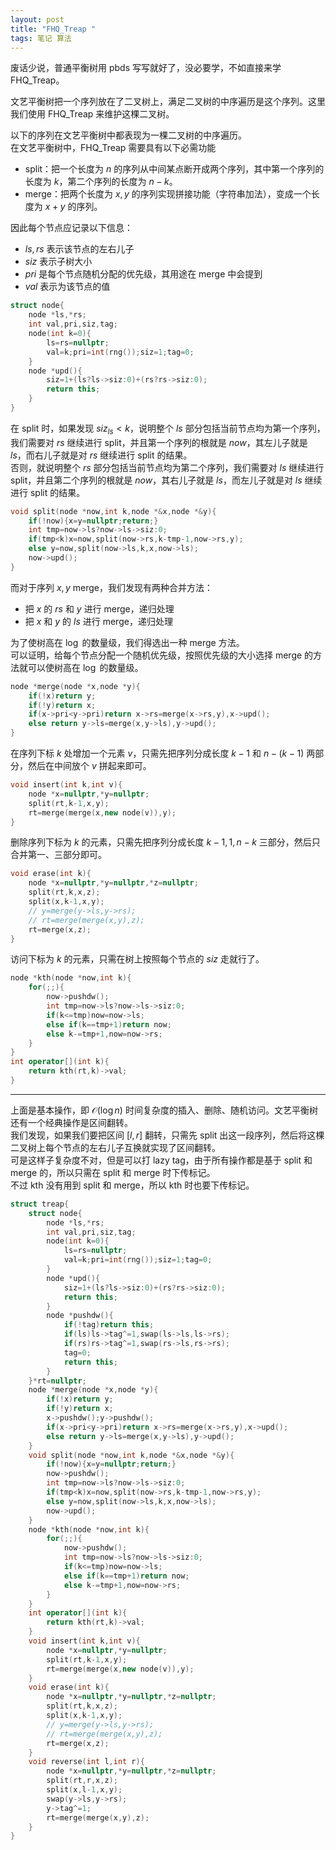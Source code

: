 ```yaml
---
layout: post
title: "FHQ_Treap "
tags: 笔记 算法
---
```


废话少说，普通平衡树用 pbds 写写就好了，没必要学，不如直接来学 FHQ_Treap。

文艺平衡树把一个序列放在了二叉树上，满足二叉树的中序遍历是这个序列。这里我们使用 FHQ_Treap 来维护这棵二叉树。

以下的序列在文艺平衡树中都表现为一棵二叉树的中序遍历。  
在文艺平衡树中，FHQ_Treap 需要具有以下必需功能
- split：把一个长度为 $n$ 的序列从中间某点断开成两个序列，其中第一个序列的长度为 $k$，第二个序列的长度为 $n-k$。
- merge：把两个长度为 $x,y$ 的序列实现拼接功能（字符串加法），变成一个长度为 $x+y$ 的序列。

因此每个节点应记录以下信息：
- $ls,rs$ 表示该节点的左右儿子
- $siz$ 表示子树大小
- $pri$ 是每个节点随机分配的优先级，其用途在 merge 中会提到
- $val$ 表示为该节点的值

```cpp
struct node{
	node *ls,*rs;
	int val,pri,siz,tag;
	node(int k=0){
		ls=rs=nullptr;
		val=k;pri=int(rng());siz=1;tag=0;
	}
	node *upd(){
		siz=1+(ls?ls->siz:0)+(rs?rs->siz:0);
		return this;
	}
}
```

在 split 时，如果发现 $siz_{ls}<k$，说明整个 $ls$ 部分包括当前节点均为第一个序列，我们需要对 $rs$ 继续进行 split，并且第一个序列的根就是 $now$，其左儿子就是 $ls$，而右儿子就是对 $rs$ 继续进行 split 的结果。  
否则，就说明整个 $rs$ 部分包括当前节点均为第二个序列，我们需要对 $ls$ 继续进行 split，并且第二个序列的根就是 $now$，其右儿子就是 $ls$，而左儿子就是对 $ls$ 继续进行 split 的结果。  

```cpp
void split(node *now,int k,node *&x,node *&y){
	if(!now){x=y=nullptr;return;}
	int tmp=now->ls?now->ls->siz:0;
	if(tmp<k)x=now,split(now->rs,k-tmp-1,now->rs,y);
	else y=now,split(now->ls,k,x,now->ls);
	now->upd();
}
```

而对于序列 $x,y$ merge，我们发现有两种合并方法：
- 把 $x$ 的 $rs$ 和 $y$ 进行 merge，递归处理
- 把 $x$ 和 $y$ 的 $ls$ 进行 merge，递归处理

为了使树高在 $\log$ 的数量级，我们得选出一种 merge 方法。  
可以证明，给每个节点分配一个随机优先级，按照优先级的大小选择 merge 的方法就可以使树高在 $\log$ 的数量级。
```cpp
node *merge(node *x,node *y){
	if(!x)return y;
	if(!y)return x;
	if(x->pri<y->pri)return x->rs=merge(x->rs,y),x->upd();
	else return y->ls=merge(x,y->ls),y->upd();
}
```

在序列下标 $k$ 处增加一个元素 $v$，只需先把序列分成长度 $k-1$ 和 $n-(k-1)$ 两部分，然后在中间放个 $v$ 拼起来即可。
```cpp
void insert(int k,int v){
	node *x=nullptr,*y=nullptr;
	split(rt,k-1,x,y);
	rt=merge(merge(x,new node(v)),y);
}
```

删除序列下标为 $k$ 的元素，只需先把序列分成长度 $k-1,1,n-k$ 三部分，然后只合并第一、三部分即可。
```cpp
void erase(int k){
	node *x=nullptr,*y=nullptr,*z=nullptr;
	split(rt,k,x,z);
	split(x,k-1,x,y);
	// y=merge(y->ls,y->rs);
	// rt=merge(merge(x,y),z);
	rt=merge(x,z);
}
```

访问下标为 $k$ 的元素，只需在树上按照每个节点的 $siz$ 走就行了。
```cpp
node *kth(node *now,int k){
	for(;;){
		now->pushdw();
		int tmp=now->ls?now->ls->siz:0;
		if(k<=tmp)now=now->ls;
		else if(k==tmp+1)return now;
		else k-=tmp+1,now=now->rs;
	}
}
int operator[](int k){
	return kth(rt,k)->val;
}
```

----

上面是基本操作，即 $\mathcal O(\log n)$ 时间复杂度的插入、删除、随机访问。文艺平衡树还有一个经典操作是区间翻转。  
我们发现，如果我们要把区间 $[l,r]$ 翻转，只需先 split 出这一段序列，然后将这棵二叉树上每个节点的左右儿子互换就实现了区间翻转。  
可是这样子复杂度不对，但是可以打 lazy tag，由于所有操作都是基于 split 和 merge 的，所以只需在 split 和 merge 时下传标记。  
不过 kth 没有用到 split 和 merge，所以 kth 时也要下传标记。

```cpp
struct treap{
	struct node{
		node *ls,*rs;
		int val,pri,siz,tag;
		node(int k=0){
			ls=rs=nullptr;
			val=k;pri=int(rng());siz=1;tag=0;
		}
		node *upd(){
			siz=1+(ls?ls->siz:0)+(rs?rs->siz:0);
			return this;
		}
		node *pushdw(){
			if(!tag)return this;
			if(ls)ls->tag^=1,swap(ls->ls,ls->rs);
			if(rs)rs->tag^=1,swap(rs->ls,rs->rs);
			tag=0;
			return this;
		}
	}*rt=nullptr;
	node *merge(node *x,node *y){
		if(!x)return y;
		if(!y)return x;
		x->pushdw();y->pushdw();
		if(x->pri<y->pri)return x->rs=merge(x->rs,y),x->upd();
		else return y->ls=merge(x,y->ls),y->upd();
	}
	void split(node *now,int k,node *&x,node *&y){
		if(!now){x=y=nullptr;return;}
		now->pushdw();
		int tmp=now->ls?now->ls->siz:0;
		if(tmp<k)x=now,split(now->rs,k-tmp-1,now->rs,y);
		else y=now,split(now->ls,k,x,now->ls);
		now->upd();
	}
	node *kth(node *now,int k){
		for(;;){
			now->pushdw();
			int tmp=now->ls?now->ls->siz:0;
			if(k<=tmp)now=now->ls;
			else if(k==tmp+1)return now;
			else k-=tmp+1,now=now->rs;
		}
	}
	int operator[](int k){
		return kth(rt,k)->val;
	}
	void insert(int k,int v){
		node *x=nullptr,*y=nullptr;
		split(rt,k-1,x,y);
		rt=merge(merge(x,new node(v)),y);
	}
	void erase(int k){
		node *x=nullptr,*y=nullptr,*z=nullptr;
		split(rt,k,x,z);
		split(x,k-1,x,y);
		// y=merge(y->ls,y->rs);
		// rt=merge(merge(x,y),z);
		rt=merge(x,z);
	}
	void reverse(int l,int r){
		node *x=nullptr,*y=nullptr,*z=nullptr;
		split(rt,r,x,z);
		split(x,l-1,x,y);
		swap(y->ls,y->rs);
		y->tag^=1;
		rt=merge(merge(x,y),z);
	}
}
```